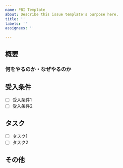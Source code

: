 ```yaml
---
name: PBI Template
about: Describe this issue template's purpose here.
title: ''
labels: ''
assignees: ''

---
```


## 概要 <!-- このPBIにおける主要な課題や機能、及び期待される成果について簡潔に説明してください。-->

### 何をやるのか・なぜやるのか

## 受入条件 <!-- このPBIを完了とするための条件をリスト形式で記載してください。受け入れ条件は状態として記載します。-->
- [ ] 受入条件1
- [ ] 受入条件2 

## タスク <!-- 開発者がこのPBIを達成するために必要なタスク（具体的な作業項目）をリスト形式で記載してください。-->
- [ ] タスク1
- [ ] タスク2

## その他 <!-- このPBIに関連するドキュメント、過去の類似したPBI、注記や備考などをここに記載してください。-->
